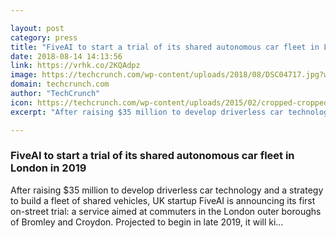 ```yaml
---

layout: post
category: press
title: "FiveAI to start a trial of its shared autonomous car fleet in London in 2019"
date: 2018-08-14 14:13:56
link: https://vrhk.co/2KQAdpz
image: https://techcrunch.com/wp-content/uploads/2018/08/DSC04717.jpg?w=555
domain: techcrunch.com
author: "TechCrunch"
icon: https://techcrunch.com/wp-content/uploads/2015/02/cropped-cropped-favicon-gradient.png?w=180
excerpt: "After raising $35 million to develop driverless car technology and a strategy to build a fleet of shared vehicles, UK startup FiveAI is announcing its first on-street trial: a service aimed at commuters in the London outer boroughs of Bromley and Croydon. Projected to begin in late 2019, it will ki…"

---
```


### FiveAI to start a trial of its shared autonomous car fleet in London in 2019

After raising $35 million to develop driverless car technology and a strategy to build a fleet of shared vehicles, UK startup FiveAI is announcing its first on-street trial: a service aimed at commuters in the London outer boroughs of Bromley and Croydon. Projected to begin in late 2019, it will ki…